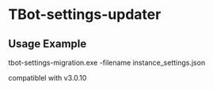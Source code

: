 ﻿# TBot-settings-updater

## Usage Example

tbot-settings-migration.exe -filename instance_settings.json

compatiblel with v3.0.10
